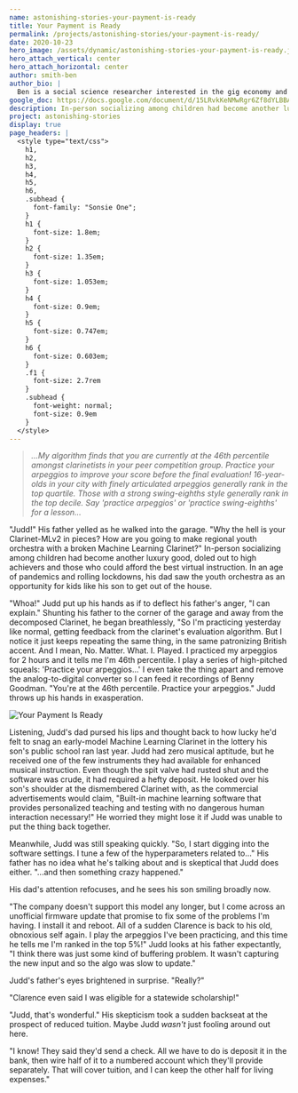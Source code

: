 ```yaml
---
name: astonishing-stories-your-payment-is-ready
title: Your Payment is Ready
permalink: /projects/astonishing-stories/your-payment-is-ready/
date: 2020-10-23
hero_image: /assets/dynamic/astonishing-stories-your-payment-is-ready.jpg
hero_attach_vertical: center
hero_attach_horizontal: center
author: smith-ben
author_bio: |
  Ben is a social science researcher interested in the gig economy and the future of work. He enjoys creative writing and is curious about the potential of speculative fiction as a research tool. He grew up reading Tom Clancy and Philip K. Dick novels.
google_doc: https://docs.google.com/document/d/15LRvkKeNMwRgr6Zf8dYLBBAqhpBxIyLP_WBE16H-PCg/edit
description: In-person socializing among children had become another luxury good, doled out to high achievers and those who could afford the best virtual instruction.
project: astonishing-stories
display: true
page_headers: |
  <style type="text/css">
    h1,
    h2,
    h3,
    h4,
    h5,
    h6,
    .subhead {
      font-family: "Sonsie One";
    }
    h1 {
      font-size: 1.8em;
    }
    h2 {
      font-size: 1.35em;
    }
    h3 {
      font-size: 1.053em;
    }
    h4 {
      font-size: 0.9em;
    }
    h5 {
      font-size: 0.747em;
    }
    h6 {
      font-size: 0.603em;
    }
    .f1 {
      font-size: 2.7rem
    }
    .subhead {
      font-weight: normal;
      font-size: 0.9em
    }
  </style>
---
```

> _...My algorithm finds that you are currently at the 46th percentile amongst clarinetists in your peer competition group. Practice your arpeggios to improve your score before the final evaluation! 16-year-olds in your city with finely articulated arpeggios generally rank in the top quartile. Those with a strong swing-eighths style generally rank in the top decile. Say 'practice arpeggios' or 'practice swing-eighths' for a lesson..._

"Judd!" His father yelled as he walked into the garage. "Why the hell is your Clarinet-MLv2 in pieces? How are you going to make regional youth orchestra with a broken Machine Learning Clarinet?" In-person socializing among children had become another luxury good, doled out to high achievers and those who could afford the best virtual instruction. In an age of pandemics and rolling lockdowns, his dad saw the youth orchestra as an opportunity for kids like his son to get out of the house.

"Whoa!" Judd put up his hands as if to deflect his father's anger, "I can explain." Shunting his father to the corner of the garage and away from the decomposed Clarinet, he began breathlessly, "So I'm practicing yesterday like normal, getting feedback from the clarinet's evaluation algorithm. But I notice it just keeps repeating the same thing, in the same patronizing British accent. And I mean, No. Matter. What. I. Played. I practiced my arpeggios for 2 hours and it tells me I'm 46th percentile. I play a series of high-pitched squeals: 'Practice your arpeggios...' I even take the thing apart and remove the analog-to-digital converter so I can feed it recordings of Benny Goodman. "You're at the 46th percentile. Practice your arpeggios." Judd throws up his hands in exasperation.  

<img
  src="{{ page.hero_image }}"
  alt="Your Payment Is Ready"
  class="fn mw-100 fr-m ml4-m mr2-m mt1-m mb2-m mw5-m fr-l ml4-l mr1-l mt2-l mb2-l mw6-l" />

Listening, Judd's dad pursed his lips and thought back to how lucky he'd felt to snag an early-model Machine Learning Clarinet in the lottery his son's public school ran last year. Judd had zero musical aptitude, but he received one of the few instruments they had available for enhanced musical instruction. Even though the spit valve had rusted shut and the software was crude, it had required a hefty deposit. He looked over his son's shoulder at the dismembered Clarinet with, as the commercial advertisements would claim, "Built-in machine learning software that provides personalized teaching and testing with no dangerous human interaction necessary!"  He worried they might lose it if Judd was unable to put the thing back together.

Meanwhile, Judd was still speaking quickly. "So, I start digging into the software settings. I tune a few of the hyperparameters related to..." His father has no idea what he's talking about and is skeptical that Judd does either. "...and then something crazy happened."

His dad's attention refocuses, and he sees his son smiling broadly now.

"The company doesn't support this model any longer, but I come across an unofficial firmware update that promise to fix some of the problems I'm having. I install it and reboot. All of a sudden Clarence is back to his old, obnoxious self again. I play the arpeggios I've been practicing, and this time he tells me I'm ranked in the top 5%!" Judd looks at his father expectantly, "I think there was just some kind of buffering problem. It wasn't capturing the new input and so the algo was slow to update."

Judd's father's eyes brightened in surprise. "Really?"

"Clarence even said I was eligible for a statewide scholarship!"

"Judd, that's wonderful." His skepticism took a sudden backseat at the prospect of reduced tuition. Maybe Judd _wasn't_ just fooling around out here.

"I know! They said they'd send a check. All we have to do is deposit it in the bank, then wire half of it to a numbered account which they'll provide separately. That will cover tuition, and I can keep the other half for living expenses."
